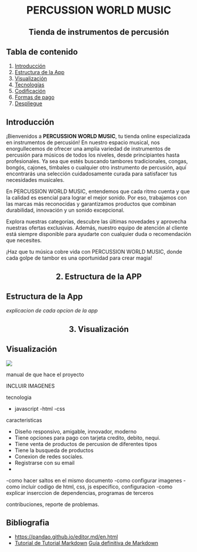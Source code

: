<h1 align="center">PERCUSSION WORLD MUSIC</h1>
<h2 align="center">Tienda de instrumentos de percusión</h2>

## Tabla de contenido 
1. [Introducción](#introducción)
2. [Estructura de la App](#estructura-de-la-app)
3. [Visualización](#visualización)
4. [Tecnologías](#tecnologías)
5. [Codificación](#codificación)
6. [Formas de pago](#formas-de-pago)
7. [Despliegue](#despliegue)

## Introducción

¡Bienvenidos a **PERCUSSION WORLD MUSIC**, tu tienda online especializada en instrumentos de percusión!
En nuestro espacio musical, nos enorgullecemos de ofrecer una amplia variedad de instrumentos de percusión para músicos de todos los niveles, desde principiantes hasta profesionales. Ya sea que estés buscando tambores tradicionales, congas, bongós, cajones, timbales o cualquier otro instrumento de percusión, aquí encontrarás una selección cuidadosamente curada para satisfacer tus necesidades musicales.

En PERCUSSION WORLD MUSIC, entendemos que cada ritmo cuenta y que la calidad es esencial para lograr el mejor sonido. Por eso, trabajamos con las marcas más reconocidas y garantizamos productos que combinan durabilidad, innovación y un sonido excepcional.

Explora nuestras categorías, descubre las últimas novedades y aprovecha nuestras ofertas exclusivas. Además, nuestro equipo de atención al cliente está siempre disponible para ayudarte con cualquier duda o recomendación que necesites.

¡Haz que tu música cobre vida con PERCUSSION WORLD MUSIC, donde cada golpe de tambor es una oportunidad para crear magia!

<h2 align="center">2. Estructura de la APP </h2>

## Estructura de la App

*explicacion de cada opcion de la app*

<h2 align="center">3. Visualización </h2>

## Visualización

![](https://pandao.github.io/editor.md/images/logos/editormd-logo-180x180.png)

manual de que hace el proyecto


INCLUIR IMAGENES




tecnologia
- javascript
-html
-css

caracteristicas
- Diseño responsivo, amigable, innovador, moderno
- Tiene opciones para pago con tarjeta credito, debito, nequi.
- Tiene venta de productos de percusion de diferentes tipos 
- Tiene la busqueda de productos
- Conexion de redes sociales.
- Registrarse con su email
- 

-como hacer saltos en el mismo documento
-como configurar imagenes
-como incluir codigo de html, css, js especifico, configuracion
-como explicar inserccion de dependencias, programas de terceros

contribuciones, reporte de problemas.

## **Bibliografia**
* https://pandao.github.io/editor.md/en.html
* [Tutorial de Tutorial Markdown](https://tutorialmarkdown.com)
[Guía definitiva de Markdown](https://neoguias.com/markdown)


